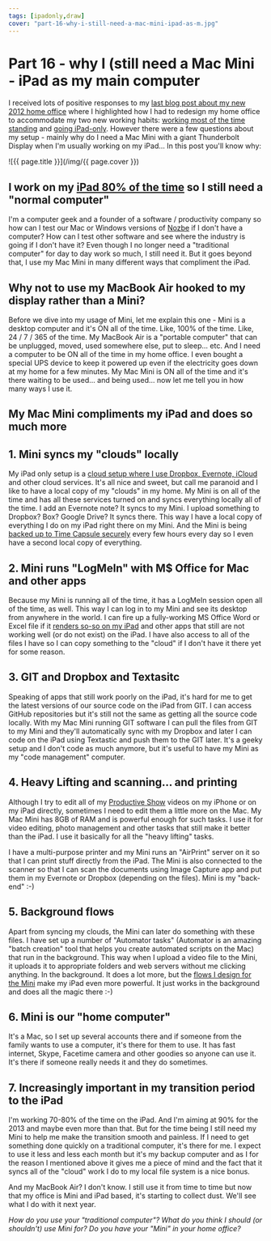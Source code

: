 ```yaml
---
tags: [ipadonly,draw]
cover: "part-16-why-i-still-need-a-mac-mini-ipad-as-m.jpg"
---
```


# Part 16 - why I (still need a Mac Mini - iPad as my main computer


I received lots of positive responses to my [last blog post about my new 2012 home office](http://michaelnozbe.com/simplifying-productive-home-office-in-2012) where I highlighted how I had to redesign my home office to accommodate my two new working habits: [working most of the time standing](http://michaelnozbe.com/im-still-standing-my-latest-video-show) and [going iPad-only](/ipadonly). However there were a few questions about my setup - mainly why do I need a Mac Mini with a giant Thunderbolt Display when I'm usually working on my iPad... In this post you'll know why:

<!--More-->

![{{ page.title }}](/img/{{ page.cover }})

## I work on my [iPad 80% of the time](/ipadonly) so I still need a "normal computer"

I'm a computer geek and a founder of a software / productivity company so how can I test our Mac or Windows versions of [Nozbe][n] if I don't have a computer? How can I test other software and see where the industry is going if I don't have it? Even though I no longer need a "traditional computer" for day to day work so much, I still need it. But it goes beyond that, I use my Mac Mini in many different ways that compliment the iPad.

## Why not to use my MacBook Air hooked to my display rather than a Mini?

Before we dive into my usage of Mini, let me explain this one - Mini is a desktop computer and it's ON all of the time. Like, 100% of the time. Like, 24 / 7 / 365 of the time. My MacBook Air is a "portable computer" that can be unplugged, moved, used somewhere else, put to sleep... etc. And I need a computer to be ON all of the time in my home office. I even bought a special UPS device to keep it powered up even if the electricity goes down at my home for a few minutes. My Mac Mini is ON all of the time and it's there waiting to be used... and being used... now let me tell you in how many ways I use it.

## My Mac Mini compliments my iPad and does so much more

## 1. Mini syncs my "clouds" locally

My iPad only setup is a [cloud setup where I use Dropbox, Evernote, iCloud](http://michaelnozbe.com/part-1-the-clouds-ipad-as-my-main-computer) and other cloud services. It's all nice and sweet, but call me paranoid and I like to have a local copy of my "clouds" in my home. My Mini is on all of the time and has all these services turned on and syncs everything locally all of the time. I add an Evernote note? It syncs to my Mini. I upload something to Dropbox? Box? Google Drive? It syncs there. This way I have a local copy of everything I do on my iPad right there on my Mini. And the Mini is being [backed up to Time Capsule securely](http://michaelnozbe.com/mac-osx-lion-secure-backup-to-time-capsule-wi) every few hours every day so I even have a second local copy of everything.

## 2. Mini runs "LogMeIn" with M$ Office for Mac and other apps

Because my Mini is running all of the time, it has a LogMeIn session open all of the time, as well. This way I can log in to my Mini and see its desktop from anywhere in the world. I can fire up a fully-working MS Office Word or Excel file if it [renders so-so on my iPad](http://michaelnozbe.com/part-11-docs-and-spreadsheets-and-mountain-li) and other apps that still are not working well (or do not exist) on the iPad. I have also access to all of the files I have so I can copy something to the "cloud" if I don't have it there yet for some reason.

## 3. GIT and Dropbox and Textasitc

Speaking of apps that still work poorly on the iPad, it's hard for me to get the latest versions of our source code on the iPad from GIT. I can access GitHub repositories but it's still not the same as getting all the source code locally. With my Mac Mini running GIT software I can pull the files from GIT to my Mini and they'll automatically sync with my Dropbox and later I can code on the iPad using Textastic and push them to the GIT later. It's a geeky setup and I don't code as much anymore, but it's useful to have my Mini as my "code management" computer.

## 4. Heavy Lifting and scanning... and printing

Although I try to edit all of my [Productive Show](http://www.productivemagazine.com/show/) videos on my iPhone or on my iPad directly, sometimes I need to edit them a little more on the Mac. My Mac Mini has 8GB of RAM and is powerful enough for such tasks. I use it for video editing, photo management and other tasks that still make it better than the iPad. I use it basically for all the "heavy lifting" tasks.

I have a multi-purpose printer and my Mini runs an "AirPrint" server on it so that I can print stuff directly from the iPad. The Mini is also connected to the scanner so that I can scan the documents using Image Capture app and put them in my Evernote or Dropbox (depending on the files). Mini is my "back-end" :-)

## 5. Background flows

Apart from syncing my clouds, the Mini can later do something with these files. I have set up a number of "Automator tasks" (Automator is an amazing "batch creation" tool that helps you create automated scripts on the Mac) that run in the background. This way when I upload a video file to the Mini, it uploads it to appropriate folders and web servers without me clicking anything. In the background. It does a lot more, but the [flows I design for the Mini](http://michaelnozbe.com/part-3-designing-flows-ipad-as-my-main-comput) make my iPad even more powerful. It just works in the background and does all the magic there :-)

## 6. Mini is our "home computer"

It's a Mac, so I set up several accounts there and if someone from the family wants to use a computer, it's there for them to use. It has fast internet, Skype, Facetime camera and other goodies so anyone can use it. It's there if someone really needs it and they do sometimes.

## 7. Increasingly important in my transition period to the iPad

I'm working 70-80% of the time on the iPad. And I'm aiming at 90% for the 2013 and maybe even more than that. But for the time being I still need my Mini to help me make the transition smooth and painless. If I need to get something done quickly on a traditional computer, it's there for me. I expect to use it less and less each month but it's my backup computer and as I for the reason I mentioned above it gives me a piece of mind and the fact that it syncs all of the "cloud" work I do to my local file system is a nice bonus.

And my MacBook Air? I don't know. I still use it from time to time but now that my office is Mini and iPad based, it's starting to collect dust. We'll see what I do with it next year.

_How do you use your "traditional computer"? What do you think I should (or shouldn't) use Mini for? Do you have your "Mini" in your home office?_


[n]: https://michael.gratis/nozbe